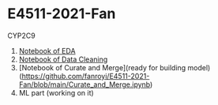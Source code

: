# E4511-2021-Fan
CYP2C9

1. [Notebook of EDA](https://github.com/fanroyi/E4511-2021-Fan/blob/main/CYP2C9_EDA_students.ipynb)
2. [Notebook of Data Cleaning](https://github.com/fanroyi/E4511-2021-Fan/blob/main/Data_Cleaning.ipynb)
3. [Notebook of Curate and Merge](ready for building model)(https://github.com/fanroyi/E4511-2021-Fan/blob/main/Curate_and_Merge.ipynb)
4. ML part (working on it)

